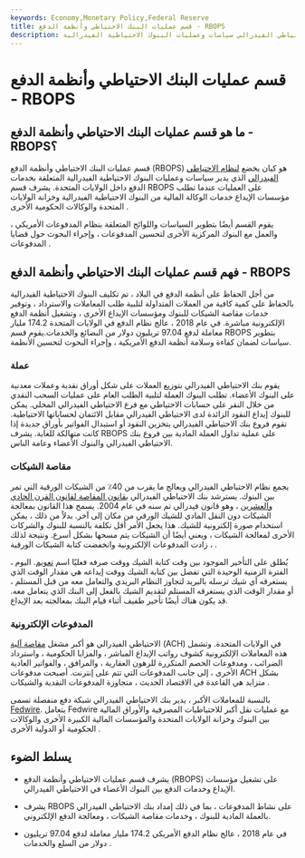 ```yaml
---
keywords: Economy,Monetary Policy,Federal Reserve
title: قسم عمليات البنك الاحتياطي وأنظمة الدفع - RBOPS
description: يدير قسم عمليات بنك الاحتياطي وأنظمة الدفع بموجب نظام الاحتياطي الفيدرالي سياسات وعمليات البنوك الاحتياطية الفيدرالية
---
```


# قسم عمليات البنك الاحتياطي وأنظمة الدفع - RBOPS
## ما هو قسم عمليات البنك الاحتياطي وأنظمة الدفع - RBOPS؟

قسم عمليات البنك الاحتياطي وأنظمة الدفع (RBOPS) هو كيان يخضع [لنظام الاحتياطي الفيدرالي](/federalreservesystem) الذي يدير سياسات وعمليات البنوك الاحتياطية الفيدرالية المتعلقة بخدمات الدفع داخل الولايات المتحدة. يشرف قسم RBOPS على العمليات عندما تطلب مؤسسات الإيداع خدمات الوكالة المالية من البنوك الاحتياطية الفيدرالية وخزانة الولايات المتحدة والوكالات الحكومية الأخرى .

يقوم القسم أيضًا بتطوير السياسات واللوائح المتعلقة بنظام المدفوعات الأمريكي ، والعمل مع البنوك المركزية الأخرى لتحسين المدفوعات ، وإجراء البحوث حول قضايا المدفوعات .

## فهم قسم عمليات البنك الاحتياطي وأنظمة الدفع - RBOPS

من أجل الحفاظ على أنظمة الدفع في البلاد ، تم تكليف البنوك الاحتياطية الفيدرالية بالحفاظ على كمية كافية من العملات المتداولة لتلبية طلب المعاملات والاسترداد ، وتوفير خدمات مقاصة الشيكات للبنوك ومؤسسات الإيداع الأخرى ، وتشغيل أنظمة الدفع الإلكترونية مباشرة. في عام 2018 ، عالج نظام الدفع في الولايات المتحدة 174.2 مليار معاملة لدفع 97.04 تريليون دولار من البضائع والخدمات.يقوم قسم RBOPS بتطوير سياسات لضمان كفاءة وسلامة أنظمة الدفع الأمريكية ، وإجراء البحوث لتحسين الأنظمة.

### عملة

يقوم بنك الاحتياطي الفيدرالي بتوزيع العملات على شكل أوراق نقدية وعملات معدنية على البنوك الأعضاء. تطلب البنوك العملة لتلبية الطلب العام على عمليات السحب النقدي من خلال النقر على حسابات الاحتياطي مع فرع الاحتياطي الفيدرالي المحلي. يمكن للبنوك إيداع النقود الزائدة لدى الاحتياطي الفيدرالي مقابل الائتمان لحساباتها الاحتياطية. تقوم فروع بنك الاحتياطي الفيدرالي بتخزين النقود أو استبدال الفواتير بأوراق جديدة إذا كانت متهالكة للغاية. يشرف RBOPS على عملية تداول العملة المادية بين فروع بنك الاحتياطي الفيدرالي والبنوك الأعضاء وعامة الناس.

### مقاصة الشيكات

يجمع نظام الاحتياطي الفيدرالي ويعالج ما يقرب من 40٪ من الشيكات الورقية التي تمر بين البنوك. يسترشد بنك الاحتياطي الفيدرالي [بقانون المقاصة لقانون القرن الحادي والعشرين](/check_21) ، وهو قانون فيدرالي تم سنه في عام 2004. يسمح هذا القانون بمعالجة الشيكات دون النقل المادي للشيك الورقي من مكان إلى آخر. بدلاً من ذلك ، يمكن استخدام صورة إلكترونية للشيك. هذا يجعل الأمر أقل تكلفة بالنسبة للبنوك والشركات الأخرى لمعالجة الشيكات ، ويعني أيضًا أن الشيكات يتم مسحها بشكل أسرع. ونتيجة لذلك ، زادت المدفوعات الإلكترونية وانخفضت كتابة الشيكات الورقية .

يُطلق على التأخير الموجود بين وقت كتابة الشيك ووقت صرفه فعليًا اسم [تعويم](/float). اليوم ، الفترة الزمنية الوحيدة التي تفصل بين كتابة الشيك ووقت إيداعه هي مقدار الوقت الذي يستغرقه أي شيك ترسله بالبريد لتجاوز النظام البريدي والتعامل معه من قبل المستلم ، أو مقدار الوقت الذي يستغرقه المستلم لتقديم الشيك بالفعل إلى البنك الذي يتعامل معه. قد يكون هناك أيضًا تأخير طفيف أثناء قيام البنك بمعالجته بعد الإيداع.

### المدفوعات الإلكترونية

الاحتياطي الفيدرالي هو أكبر مشغل [مقاصة آلية](/ach) (ACH) في الولايات المتحدة. وتشمل هذه المعاملات الإلكترونية كشوف رواتب الإيداع المباشر ، والمزايا الحكومية ، واسترداد الضرائب ، ومدفوعات الخصم المتكررة للرهون العقارية ، والمرافق ، والفواتير العادية الأخرى ، إلى جانب المدفوعات التي تتم على إنترنت. أصبحت مدفوعات ACH بشكل متزايد هي القاعدة في الاقتصاد الحديث ، متجاوزة المدفوعات النقدية والشيكات .

بالنسبة للمعاملات الأكبر ، يدير بنك الاحتياطي الفيدرالي شبكة دفع منفصلة تسمى [Fedwire](/fedwire). يتعامل Fedwire مع عمليات نقل أكبر للاحتياطيات المصرفية والأوراق المالية بين البنوك وخزانة الولايات المتحدة والمؤسسات المالية الكبيرة الأخرى والوكالات الحكومية أو الدولية الأخرى .

## يسلط الضوء

- يشرف قسم عمليات الاحتياطي وأنظمة الدفع (RBOPS) على تشغيل مؤسسات الإيداع وخدمات الدفع بين البنوك الأعضاء في الاحتياطي الفيدرالي.

- يشرف RBOPS على نشاط المدفوعات ، بما في ذلك إمداد بنك الاحتياطي الفيدرالي بالعملة المادية للبنوك ، وخدمات مقاصة الشيكات ، ومعالجة الدفع الإلكتروني.

- في عام 2018 ، عالج نظام الدفع الأمريكي 174.2 مليار معاملة لدفع 97.04 تريليون دولار من السلع والخدمات .

